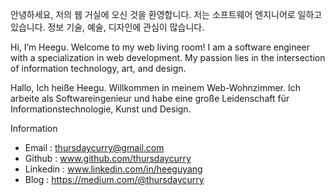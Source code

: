 안녕하세요, 저의 웹 거실에 오신 것을 환영합니다. 저는 소프트웨어 엔지니어로 일하고 있습니다. 정보 기술, 예술, 디자인에 관심이 많습니다.

Hi, I’m Heegu. Welcome to my web living room! I am a software engineer with a specialization in web development. My passion lies in the intersection of information technology, art, and design.

Hallo, Ich heiße Heegu. Willkommen in meinem Web-Wohnzimmer. Ich arbeite als Softwareingenieur und habe eine große Leidenschaft für Informationstechnologie, Kunst und Design.

Information
- Email : thursdaycurry@gmail.com
- Github : www.github.com/thursdaycurry
- Linkedin : www.linkedin.com/in/heeguyang
- Blog : https://medium.com/@thursdaycurry

